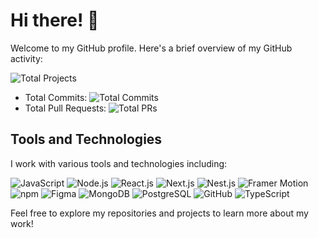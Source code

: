 # Hi there! 👋

Welcome to my GitHub profile. Here's a brief overview of my GitHub activity:

![Total Projects](https://img.shields.io/badge/Total%20Projects-28-blue)
- Total Commits: ![Total Commits](https://img.shields.io/badge/Total%20Commits-633-brightgreen)
- Total Pull Requests: ![Total PRs](https://img.shields.io/badge/Total%20PRs-101-orange)

## Tools and Technologies

I work with various tools and technologies including:

![JavaScript](https://img.shields.io/badge/JavaScript-ES6-yellow)
![Node.js](https://img.shields.io/badge/Node.js-Latest-brightgreen)
![React.js](https://img.shields.io/badge/React.js-Latest-blue)
![Next.js](https://img.shields.io/badge/Next.js-Latest-black)
![Nest.js](https://img.shields.io/badge/Nest.js-Latest-red)
![Framer Motion](https://img.shields.io/badge/Framer%20Motion-Latest-brightpink)
![npm](https://img.shields.io/badge/npm-Latest-red)
![Figma](https://img.shields.io/badge/Figma-Latest-purple)
![MongoDB](https://img.shields.io/badge/MongoDB-Latest-green)
![PostgreSQL](https://img.shields.io/badge/PostgreSQL-Latest-blue)
![GitHub](https://img.shields.io/badge/GitHub-Latest-lightgrey)
![TypeScript](https://img.shields.io/badge/TypeScript-Latest-blueviolet)

Feel free to explore my repositories and projects to learn more about my work!
